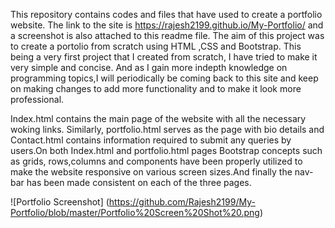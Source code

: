 This repository contains codes and files that have used to create a portfolio website. The link to the site is https://rajesh2199.github.io/My-Portfolio/ and a screenshot is also attached to this readme file.
The aim of this project was to create a portolio from scratch using HTML ,CSS and Bootstrap. This being a very first project that I created from scratch, I have tried to make it very simple and concise. And as I gain more indepth knowledge on programming topics,I will periodically be coming back to this site and keep on making changes to add more functionality and to make it look more professional.

Index.html contains the main page of the website with all the necessary woking links. Similarly, portfolio.html serves as the page with bio details and Contact.html contains information required to submit any queries by users.On both Index.html and portfolio.html pages Bootstrap concepts such as grids, rows,columns and components have been properly utilized to make the website responsive on various screen sizes.And finally the nav-bar has been made consistent on each of the three pages.


![Portfolio Screenshot] (https://github.com/Rajesh2199/My-Portfolio/blob/master/Portfolio%20Screen%20Shot%20.png)

